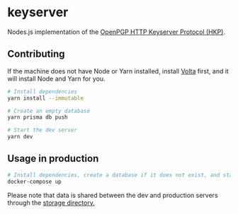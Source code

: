 # keyserver

Nodes.js implementation of the [OpenPGP HTTP Keyserver Protocol (HKP)](https://datatracker.ietf.org/doc/html/draft-shaw-openpgp-hkp-00).

## Contributing

If the machine does not have Node or Yarn installed, install [Volta](https://volta.sh/) first, and it will install Node and Yarn for you.

```bash
# Install dependencies
yarn install --immutable

# Create an empty database
yarn prisma db push

# Start the dev server
yarn dev
```

## Usage in production

```bash
# Install dependencies, create a database if it does not exist, and start the server
docker-compose up
```

Please note that data is shared between the dev and production servers through the [storage directory.](./storage/README.md)
